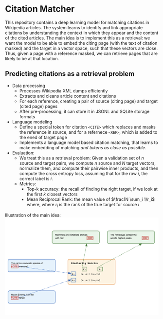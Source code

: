 # Citation Matcher

This repository contains a deep learning model for matching citations in Wikipedia articles. The system learns to identify and link appropriate citations by understanding the context in which they appear and the content of the cited articles. The main idea is to implement this as a retrieval: we want the model to be able to embed the citing page (with the text of citation masked) and the target in a vector space, such that these vectors are close. Thus, given a page with a reference masked, we can retrieve pages that are likely to be at that location. 

## Predicting citations as a retrieval problem
- Data processing
  - Processes Wikipedia XML dumps efficiently
  - Extracts and cleans article content and citations
  - For each reference, creating a pair of source (citing page) and target (cited page) pages
  - After pre-processing, it can store it in JSONL and SQLite storage formats
- Language modeling
  - Define a special token for citation `<CITE>` which replaces and masks the reference in source, and for a refernece `<REF>`, which is added to the ened of target page
  - Implements a language model based citation matching, that learns to make embedding of matching <CITE> and <REF> tokens as close as possible.
- Evaluation:
  - We treat this as a retrieval problem: Given a validation set of $n$ source and target pairs, we compute $n$ source and $N$ target vectors, normalize them, and compute their pairwise inner products, and then compute the cross entropy loss, assuming that for the row $i$, the correct label is $i$.
  - Metrics:
    - Top-k accuracy: the recall of finding the right target, if we look at the first $k$ closest vectors
    - Mean Reciprocal Rank: the mean value of $\frac1N \sum_i 1/r_i$ where, where $r_i$ is the rank of the true target for source $i$
   
Illustration of the main idea:   
![Illustration of the idea](./misc/idea.png)


